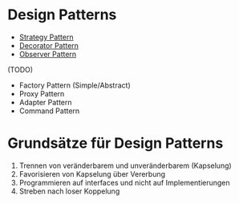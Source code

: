# Design Patterns

* [Strategy Pattern](StrategyPattern/README.md)
* [Decorator Pattern](DecoratorPattern/README.md)
* [Observer Pattern](ObserverPattern/README.md)

(TODO)

* Factory Pattern (Simple/Abstract)
* Proxy Pattern
* Adapter Pattern
* Command Pattern

# Grundsätze für Design Patterns

1) Trennen von veränderbarem und unveränderbarem (Kapselung)
1) Favorisieren von Kapselung über Vererbung
1) Programmieren auf interfaces und nicht auf Implementierungen
1) Streben nach loser Koppelung

